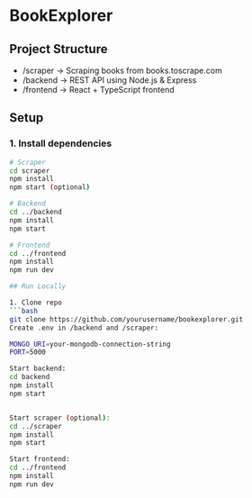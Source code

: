 # BookExplorer

## Project Structure
- /scraper → Scraping books from books.toscrape.com
- /backend → REST API using Node.js & Express
- /frontend → React + TypeScript frontend

## Setup

### 1. Install dependencies
```bash
# Scraper
cd scraper
npm install
npm start (optional)

# Backend
cd ../backend
npm install
npm start

# Frontend
cd ../frontend
npm install
npm run dev 

## Run Locally

1. Clone repo
```bash
git clone https://github.com/yourusername/bookexplorer.git
Create .env in /backend and /scraper:

MONGO_URI=your-mongodb-connection-string
PORT=5000

Start backend:
cd backend
npm install
npm start


Start scraper (optional):
cd ../scraper
npm install
npm start

Start frontend:
cd ../frontend
npm install
npm run dev
